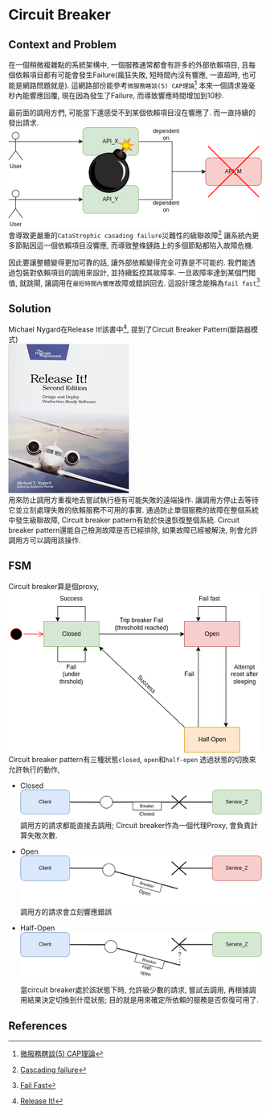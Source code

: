 # Circuit Breaker

## Context and Problem
在一個稍微複雜點的系統架構中, 一個服務通常都會有許多的外部依賴項目, 且每個依賴項目都有可能會發生Failure(瘋狂失敗, 短時間內沒有響應, 一直超時, 也可能是網路問題就是).
這網路部份能參考```微服務瞎談(5) CAP理論```[^1]
本來一個請求幾毫秒內能響應回覆, 現在因為發生了Failure, 而導致響應時間增加到10秒.

最前面的調用方們, 可能當下還感受不到某個依賴項目沒在響應了. 而一直持續的發出請求.
![](system_depdencies.png)  
會導致更嚴重的```CataStrophic casading failure```災難性的級聯故障[^2]
讓系統內更多節點因這一個依賴項目沒響應, 而導致整條鏈路上的多個節點都陷入故障危機.

因此要讓整體變得更加可靠的話, 讓外部依賴變得完全可靠是不可能的.
我們能透過包裝對依賴項目的調用來設計, 並持續監控其故障率.
一旦故障率達到某個門閥值, 就跳閘, 讓調用在```最短時間內響應```故障或錯誤回去.
這設計理念能稱為```fail fast```[^3]

## Solution
Michael Nygard在Release It!該書中[^4], 提到了Circuit Breaker Pattern(斷路器模式)  
![](ReleaseIt.jpg)  
用來防止調用方重複地去嘗試執行極有可能失敗的遠端操作. 讓調用方停止去等待它並立刻處理失敗的依賴服務不可用的事實.
通過防止單個服務的故障在整個系統中發生級聯故障, Circuit breaker pattern有助於快速恢復整個系統.
Circuit breaker pattern還能自己檢測故障是否已經排除, 如果故障已經被解決, 則會允許調用方可以調用該操作.

## FSM
Circuit breaker算是個proxy, 
![](curcuit_breaker_FSM.png)
Circuit breaker pattern有三種狀態```closed```, ```open```和```half-open```
透過狀態的切換來允許執行的動作, 
- Closed
![](curcuit_breaker_Closed.png)
調用方的請求都能直接去調用; Circuit breaker作為一個代理Proxy, 會負責計算失敗次數.

- Open  
![](curcuit_breaker_Open.png)
調用方的請求會立刻響應錯誤

- Half-Open
![](curcuit_breaker_HalfOpen.png)
當circuit breaker處於該狀態下時, 允許級少數的請求, 嘗試去調用, 再根據調用結果決定切換到什麼狀態; 目的就是用來確定所依賴的服務是否恢復可用了.

## References
[^1]: [微服務瞎談(5) CAP理論](https://ithelp.ithome.com.tw/articles/10235541)  
[^2]: [Cascading failure](https://en.wikipedia.org/wiki/Cascading_failure)  
[^3]: [Fail Fast](https://en.wikipedia.org/wiki/Fail-fast)  
[^4]: [Release It!](https://pragprog.com/titles/mnee2/release-it-second-edition/)